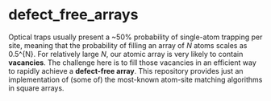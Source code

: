 # defect_free_arrays
Optical traps usually present a ~50% probability of single-atom trapping per site, meaning that the probability of filling an array of _N_ atoms scales as 0.5^{N}. For relatively large _N_, our atomic array is very likely to contain **vacancies**. 
The challenge here is to fill those vacancies in an efficient way to rapidly achieve a **defect-free array**. 
This repository provides just an implementation of (some of) the most-known atom-site matching algorithms in square arrays. 
